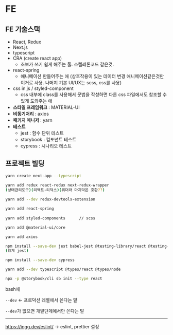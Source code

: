 # FE

## FE 기술스택

- React, Redux
- Next.js
- typescript
- CRA (create react app)
  - 초보가 쓰기 쉽게 해주는 툴. 스켈레톤코드 같은것.
- react-spring
  - 애니메이션 만들어주는 애 (상호작용이 있는 데이터 변경 애니메이션같은것만 이거로 사용. 나머지 기본 UI/UX는 scss, css를 사용)
- css in js / styled-component
  - css 내부에 class를 사용해서 문법을 작성하면 다른 css 파일에서도 참조할 수 있게 도와주는 애
- **스타일 프레임워크** : MATERIAL-UI
- **비동기처리** : axios
- **패키지 매니저** : yarn
- **테스트**
  - jest : 함수 단위 테스트
  - storybook : 컴포넌트 테스트
  - cypress : 시나리오 테스트




## 프로젝트 빌딩

```bash
yarn create next-app --typescript

yarn add redux react-redux next-redux-wrapper
(상태관리도구)(리액트-리덕스)(뭐더라 마지막은 호환??)
	
yarn add --dev redux-devtools-extension

yarn add react-spring
	
yarn add styled-components		// scss

yarn add @material-ui/core

yarn add axios

npm install --save-dev jest babel-jest @testing-library/react @testing-library/jest-dom identity-obj-proxy react-test-renderer
(요게 jest)

npm install --save-dev cypress

yarn add --dev typescript @types/react @types/node

npx -p @storybook/cli sb init --type react
```

bash에

`--dev` <- 프로덕션 레벨에서 쓴다는 말

`--dev`가 없으면 개발단계에서만 쓴다는 말

---

https://ingg.dev/eslint/ -> eslint, prettier 설정